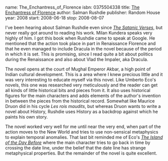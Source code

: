 name: The_Enchantress_of_Florence
isbn: 0375504338
title: [The Enchantress of Florence](http://amzn.com/0375504338)
author: Salman Rushdie
publisher: Random House
year: 2008
start: 2008-06-18
stop: 2008-08-07

I've been hearing about Salman Rushdie even since
_[The Satanic Verses](http://amzn.com/0812976711)_, but never really got
around to reading his work.  Milan Kundera speaks very highly of him.  I got
this book when Rushdie came to speak at Google.  He mentioned that the action
took place in part in Renaissance Florence and that he even managed to include
Dracula in the novel because of the period in which it is set.  This is
promising, since I read quite a bit about politics during the Renaissance and
also about Vlad the Impaler, aka Dracula.

The novel opens at the court of Mughal Emperor Akbar, a high point of Indian
cultural development.  This is a area where I knew precious little and it was
very interesting to educate myself via this novel.  Like Umberto Eco's novels,
this one was researched very meticulously and the reader can get all kinds of
little historical bits and pieces from it.  It also uses historical figures for
the main characters and adds elements of the author's invention in between the
pieces from the historical record.  Somewhat like Maurice Druon did in his cycle
_Les rois maudits_, but whereas Druon wants to write a novel about History,
Rushdie uses History as a backdrop against which he paints his own story.

The novel worked very well for me until near the very end, when part of the
action moves to the New World and tries to use non-sensical metaphysics to
explain temporal anomalies.  That last bit reminded me of Eco's
_[The Island of the Day Before](http://amzn.com/0156030373)_ where the main
character tries to go back in time by crossing the date line, under the belief
that the date line has strange metaphysical properties.  But the remainder of
the novel is quite excellent.

